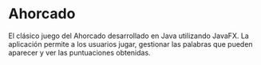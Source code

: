 # Ahorcado

El clásico juego del Ahorcado desarrollado en Java utilizando JavaFX. La aplicación permite a los usuarios jugar, gestionar las palabras que pueden aparecer y ver las puntuaciones obtenidas.
